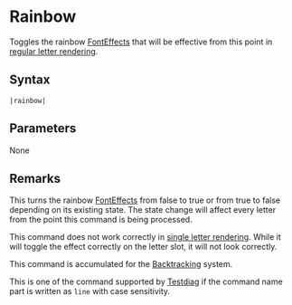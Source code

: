 # Rainbow

Toggles the rainbow [FontEffects](../../Related%20Systems/FontEffects.md) that will be effective from this point in [regular letter rendering](../../Life%20Cycle/letter%20rendering/regular%20letter%20rendering.md).

## Syntax

````
|rainbow|
````

## Parameters

None

## Remarks

This turns the rainbow [FontEffects](../../Related%20Systems/FontEffects.md) from false to true or from true to false depending on its existing state. The state change will affect every letter from the point this command is being processed.

This command does not work correctly in [single letter rendering](../../Life%20Cycle/letter%20rendering/single%20letter%20rendering.md). While it will toggle the effect correctly on the letter slot, it will not look correctly.

This command is accumulated for the [Backtracking](../../Related%20Systems/Backtracking.md) system.

This is one of the command supported by [Testdiag](Testdiag.md) if the command name part is written as `line` with case sensitivity.
